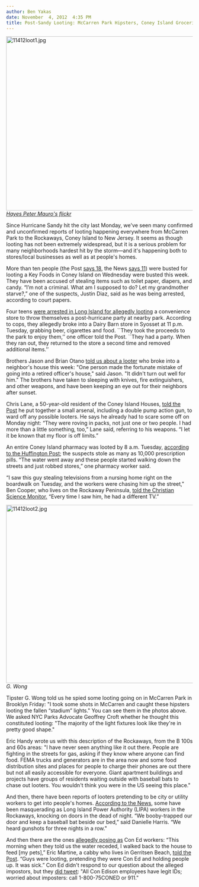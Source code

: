 ```yaml
---
author: Ben Yakas
date: November  4, 2012  4:35 PM
title: Post-Sandy Looting: McCarren Park Hipsters, Coney Island Groceries, Con Ed Cons
---
```


<p><span class="mt-enclosure mt-enclosure-image" style="display: inline;"> </span></p><div class="image-none"> <img alt="11412loot1.jpg" src="https://web.archive.org/web/20121109085318im_/http://gothamist.com/attachments/byakas/11412loot1.jpg" width="640" height="469"> <br> <i> <a href="https://web.archive.org/web/20121109085318/http://www.flickr.com/photos/pete_mauro/8151983141/in/pool-gothamist/">Hayes Peter Mauro&apos;s flickr</a></i></div> <p></p>

<p>Since Hurricane Sandy hit the city last Monday, we&apos;ve seen many confirmed and unconfirmed reports of looting happening everywhere from McCarren Park to the Rockaways, Coney Island to New Jersey. It seems as though looting has not been extremely widespread, but it is a serious problem for many neighborhoods hardest hit by the storm&#x2014;and it&apos;s happening both to stores/local businesses as well as at people&apos;s homes.</p>

<p>More than ten people (the Post <a href="https://web.archive.org/web/20121109085318/http://www.nypost.com/p/news/local/brooklyn/people_busted_for_looting_at_key_nEWvDu6dLY9YajKcAsEkGM?utm_medium=rss&amp;utm_content=%20%20%20%20%20%20%20%20%20%20Brooklyn">says 18</a>, the News <a href="https://web.archive.org/web/20121109085318/http://www.nydailynews.com/new-york/brooklyn/11-busted-looting-key-foods-coney-island-article-1.1195993?localLinksEnabled=false">says 11</a>) were busted for looting a Key Foods in Coney Island on Wednesday were busted this week. They have been accused of stealing items such as toilet paper, diapers, and candy.  &#x201C;I&#x2019;m not a criminal. What am I supposed to do? Let my grandmother starve?,&#x201D; one of the suspects, Justin Diaz, said as he was being arrested, according to court papers.</p>

<p>Four teens <a href="https://web.archive.org/web/20121109085318/http://www.nypost.com/p/news/local/brooklyn/people_busted_for_looting_at_key_nEWvDu6dLY9YajKcAsEkGM?utm_medium=rss&amp;utm_content=%20%20%20%20%20%20%20%20%20%20Brooklyn">were arrested in Long Island for allegedly looting</a> a convenience store to throw themselves a post-hurricane party at nearby park. According to cops, they allegedly broke into a Dairy Barn store in Syosset at 11 p.m. Tuesday, grabbing beer, cigarettes and food. ``They took the proceeds to the park to enjoy them,&#x2019;&#x2019; one officer told the Post. ``They had a party. When they ran out, they returned to the store a second time and removed additional items.&#x2019;&#x2019;</p>

<p>Brothers Jason and Brian Otano <a href="https://web.archive.org/web/20121109085318/http://gothamist.com/2012/11/03/sheepshead_bay_residents_sleep_with.php">told us about a looter</a> who broke into a neighbor&apos;s house this week:  &quot;One person made the fortunate mistake of going into a retired officer&apos;s house,&quot; said Jason. &quot;It didn&apos;t turn out well for him.&quot; The brothers have taken to sleeping with knives, fire extinguishers, and other weapons, and have been keeping an eye out for their neighbors after sunset.</p>

<p>Chris Lane, a 50-year-old resident of the Coney Island Houses, <a href="https://web.archive.org/web/20121109085318/http://www.nypost.com/p/news/local/brooklyn/klyn_bat_man_run_looters_VxfnY8FAH2MYZZ9GrKM6eJ?utm_medium=rss&amp;utm_content=Brooklyn">told the Post</a> he put together a small arsenal, including a double pump action gun, to ward off any possible looters. He says he already had to scare some off on Monday night: &#x201C;They were roving in packs, not just one or two people. I had more than a little something, too,&#x201D; Lane said, referring to his weapons. &#x201C;I let it be known that my floor is off limits.&#x201D; </p>

<p>An entire Coney Island pharmacy was looted by 8 a.m. Tuesday, <a href="https://web.archive.org/web/20121109085318/http://www.huffingtonpost.com/2012/10/31/hurricane-sandy-looting-brooklyn-coney-island_n_2047183.html">according to the Huffington Post</a>; the suspects stole as many as 10,000 prescription pills. &#x201C;The water went away and these people started walking down the streets and just robbed stores,&#x201D; one pharmacy worker said.</p>

<p>&#x201C;I saw this guy stealing televisions from a nursing home right on the boardwalk on Tuesday, and the workers were chasing him up the street,&quot; Ben Cooper, who lives on the Rockaway Peninsula, <a href="https://web.archive.org/web/20121109085318/http://www.csmonitor.com/USA/2012/1103/Hurricane-Sandy-s-darker-side-Looting-and-other-crime">told the Christian Science Monitor.</a> &#x201C;Every time I saw him, he had a different TV.&#x201D;</p>

<p><span class="mt-enclosure mt-enclosure-image" style="display: inline;"> </span></p><div class="image-none"> <img alt="11412loot2.jpg" src="https://web.archive.org/web/20121109085318im_/http://gothamist.com/attachments/byakas/11412loot2.jpg" width="640" height="480"> <br> <i> G. Wong</i></div> <p></p>

<p>Tipster G. Wong told us he spied some looting going on in McCarren Park in Brooklyn Friday: &quot;I took some shots in McCarren and caught these hipsters looting the fallen &#x201C;stadium&#x201D; lights.&quot; You can see them in the photos above. We asked NYC Parks Advocate Geoffrey Croft whether he thought this constituted looting: &quot;The majority of the light fixtures look like they&apos;re in pretty good shape.&quot;</p>

<p>Eric Handy wrote us with this description of the Rockaways, from the B 100s and 60s areas: &quot;I have never seen anything like it out there. People are fighting in the streets for gas, asking if they know where anyone can find food. FEMA trucks and generators are in the area now and some food distribution sites and places for people to charge their phones are out there but not all easily accessible for everyone. Giant apartment buildings and projects have groups of residents waiting outside with baseball bats to chase out looters. You wouldn&apos;t think you were in the US seeing this place.&quot;</p>

<p>And then, there have been reports of looters pretending to be city or utility workers to get into people&apos;s homes. <a href="https://web.archive.org/web/20121109085318/http://www.nydailynews.com/new-york/queens/queens-residents-arm-looters-article-1.1196031">According to the News</a>, some have been masquerading as Long Island Power Authority (LIPA) workers in the Rockaways, knocking on doors in the dead of night. &#x201C;We booby-trapped our door and keep a baseball bat beside our bed,&#x201D; said Danielle Harris. &#x201C;We heard gunshots for three nights in a row.&quot;</p>

<p>And then there are the ones <a href="https://web.archive.org/web/20121109085318/http://twitchy.com/2012/10/31/unconfirmed-rumor-robbers-posing-as-con-edison-workers/">allegedly posing as</a> Con Ed workers: &#x201C;This morning when they told us the water receded, I walked back to the house to feed [my pets],&#x201D; Eric Martine, a cabby who lives in Gerritsen Beach, <a href="https://web.archive.org/web/20121109085318/http://www.nypost.com/p/news/local/looters_swipe_up_the_mess_in_chaos_D9SbBRGiVvEVZzEI4AIxaN">told the Post</a>. &#x201C;Guys were looting, pretending they were Con Ed and holding people up. It was sick.&#x201D; Con Ed didn&apos;t respond to our question about the alleged impostors, but they <a href="https://web.archive.org/web/20121109085318/https://twitter.com/ConEdison/status/263579089552687104">did tweet</a>: &quot;All Con Edison employees have legit IDs; worried about imposters: call 1-800-75CONED or 911.&quot;</p>